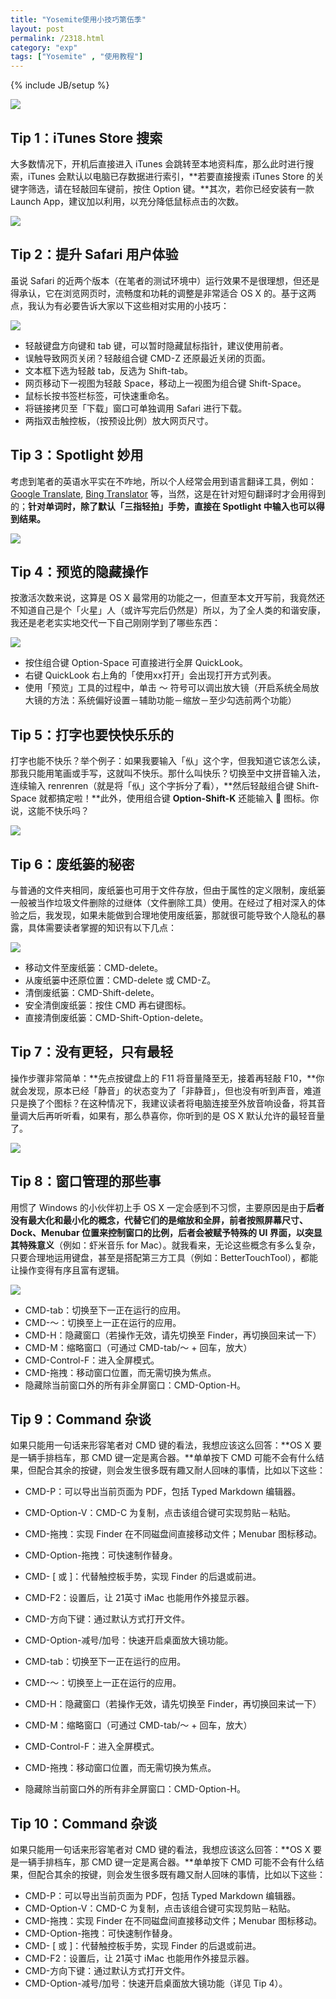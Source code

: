 ```yaml
---
title: "Yosemite使用小技巧第伍季"
layout: post
permalink: /2318.html
category: "exp"
tags: ["Yosemite" , "使用教程"]
---
```

{% include JB/setup %}

![](/wp-content/uploads/sinapicv2-backup/2318-ww4-large-005V4vEUjw1enubr5cknfj30iw0dfacc.jpg)


## Tip 1：iTunes Store 搜索

大多数情况下，开机后直接进入 iTunes 会跳转至本地资料库，那么此时进行搜索，iTunes 会默认以电脑已存数据进行索引，**若要直接搜索 iTunes Store 的关键字筛选，请在轻敲回车键前，按住 Option 键。**其次，若你已经安装有一款 Launch App，建议加以利用，以充分降低鼠标点击的次数。

![](/wp-content/uploads/sinapicv2-backup/2318-ww3-large-005V4vEUjw1enubsrvp0nj30kt0arjso.jpg)

## Tip 2：提升 Safari 用户体验

虽说 Safari 的近两个版本（在笔者的测试环境中）运行效果不是很理想，但还是得承认，它在浏览网页时，流畅度和功耗的调整是非常适合 OS X 的。基于这两点，我认为有必要告诉大家以下这些相对实用的小技巧：

![](/wp-content/uploads/sinapicv2-backup/2318-ww3-large-005V4vEUjw1enubtwfkh5j30e909cmxt.jpg)

  * 轻敲键盘方向键和 tab 键，可以暂时隐藏鼠标指针，建议使用前者。
  * 误触导致网页关闭？轻敲组合键 CMD-Z 还原最近关闭的页面。
  * 文本框下选为轻敲 tab，反选为 Shift-tab。
  * 网页移动下一视图为轻敲 Space，移动上一视图为组合键 Shift-Space。
  * 鼠标长按书签栏标签，可快速重命名。
  * 将链接拷贝至「下载」窗口可单独调用 Safari 进行下载。
  * 两指双击触控板，（按预设比例）放大网页尺寸。

## Tip 3：Spotlight 妙用

考虑到笔者的英语水平实在不咋地，所以个人经常会用到语言翻译工具，例如：[Google Translate](ttp://translate.google.com/), [Bing Translator](http://www.bing.com/translator/) 等，当然，这是在针对短句翻译时才会用得到的；**针对单词时，除了默认「三指轻拍」手势，直接在 Spotlight 中输入也可以得到结果。**

![](/wp-content/uploads/sinapicv2-backup/2318-ww2-large-005V4vEUjw1enubw1cw4mj30j60c7ta5.jpg)

## Tip 4：预览的隐藏操作

按激活次数来说，这算是 OS X 最常用的功能之一，但直至本文开写前，我竟然还不知道自己是个「火星」人（或许写完后仍然是）所以，为了全人类的和谐安康，我还是老老实实地交代一下自己刚刚学到了哪些东西：

![](/wp-content/uploads/sinapicv2-backup/2318-ww4-large-005V4vEUjw1enubygvg42j30hy0a0tbd.jpg)

  * 按住组合键 Option-Space 可直接进行全屏 QuickLook。
  * 右键 QuickLook 右上角的「使用xx打开」会出现打开方式列表。
  * 使用「预览」工具的过程中，单击 ～ 符号可以调出放大镜（开启系统全局放大镜的方法：系统偏好设置－辅助功能－缩放－至少勾选前两个功能）

## Tip 5：打字也要快快乐乐的

打字也能不快乐？举个例子：如果我要输入「㐺」这个字，但我知道它该怎么读，那我只能用笔画或手写，这就叫不快乐。那什么叫快乐？切换至中文拼音输入法，连续输入 renrenren（就是将「㐺」这个字拆分了看），**然后轻敲组合键 Shift-Space 就都搞定啦！**此外，使用组合键 **Option-Shift-K** 还能输入  图标。你说，这能不快乐吗？

![](/wp-content/uploads/sinapicv2-backup/2318-ww2-large-005V4vEUjw1enubzmg0xij30gq071glt.jpg)

## Tip 6：废纸篓的秘密

与普通的文件夹相同，废纸篓也可用于文件存放，但由于属性的定义限制，废纸篓一般被当作垃圾文件删除的过继体（文件删除工具）使用。在经过了相对深入的体验之后，我发现，如果未能做到合理地使用废纸篓，那就很可能导致个人隐私的暴露，具体需要读者掌握的知识有以下几点：

![](/wp-content/uploads/sinapicv2-backup/2318-ww2-large-005V4vEUjw1enuc09ovg5j30e606e3zy.jpg
)
  * 移动文件至废纸篓：CMD-delete。
  * 从废纸篓中还原位置：CMD-delete 或 CMD-Z。
  * 清倒废纸篓：CMD-Shift-delete。
  * 安全清倒废纸篓：按住 CMD 再右键图标。
  * 直接清倒废纸篓：CMD-Shift-Option-delete。

## Tip 7：没有更轻，只有最轻

操作步骤非常简单：**先点按键盘上的 F11 将音量降至无，接着再轻敲 F10，**你就会发现，原本已经「静音」的状态变为了「非静音」，但也没有听到声音，难道只是换了个图标？在这种情况下，我建议读者将电脑连接至外放音响设备，将其音量调大后再听听看，如果有，那么恭喜你，你听到的是 OS X 默认允许的最轻音量了。

![](/wp-content/uploads/sinapicv2-backup/2318-ww4-large-005V4vEUjw1enuc0nui1rj30a406xgmp.jpg)

## Tip 8：窗口管理的那些事

用惯了 Windows 的小伙伴初上手 OS X 一定会感到不习惯，主要原因是由于**后者没有最大化和最小化的概念，代替它们的是缩放和全屏，前者按照屏幕尺寸、Dock、Menubar 位置来控制窗口的比例，后者会被赋予特殊的 UI 界面，以突显其特殊意义**（例如：虾米音乐 for Mac）。就我看来，无论这些概念有多么复杂，只要合理地运用键盘，甚至是搭配第三方工具（例如：BetterTouchTool），都能让操作变得有序且富有逻辑。

![](/wp-content/uploads/sinapicv2-backup/2318-ww2-large-005V4vEUjw1enuc0xlrxej30e40660ti.jpg)

  * CMD-tab：切换至下一正在运行的应用。
  * CMD-～：切换至上一正在运行的应用。
  * CMD-H：隐藏窗口（若操作无效，请先切换至 Finder，再切换回来试一下）
  * CMD-M：缩略窗口（可通过 CMD-tab/～ + 回车，放大）
  * CMD-Control-F：进入全屏模式。
  * CMD-拖拽：移动窗口位置，而无需切换为焦点。
  * 隐藏除当前窗口外的所有非全屏窗口：CMD-Option-H。

## Tip 9：Command 杂谈

如果只能用一句话来形容笔者对 CMD 键的看法，我想应该这么回答：**OS X 要是一辆手排档车，那 CMD 键一定是离合器。**单单按下 CMD 可能不会有什么结果，但配合其余的按键，则会发生很多既有趣又耐人回味的事情，比如以下这些：

  * CMD-P：可以导出当前页面为 PDF，包括 Typed Markdown 编辑器。
  * CMD-Option-V：CMD-C 为复制，点击该组合键可实现剪贴－粘贴。
  * CMD-拖拽：实现 Finder 在不同磁盘间直接移动文件；Menubar 图标移动。
  * CMD-Option-拖拽：可快速制作替身。
  * CMD- [ 或 ]：代替触控板手势，实现 Finder 的后退或前进。
  * CMD-F2：设置后，让 21英寸 iMac 也能用作外接显示器。
  * CMD-方向下键：通过默认方式打开文件。
  * CMD-Option-减号/加号：快速开启桌面放大镜功能。

  * CMD-tab：切换至下一正在运行的应用。
  * CMD-～：切换至上一正在运行的应用。
  * CMD-H：隐藏窗口（若操作无效，请先切换至 Finder，再切换回来试一下）
  * CMD-M：缩略窗口（可通过 CMD-tab/～ + 回车，放大）
  * CMD-Control-F：进入全屏模式。
  * CMD-拖拽：移动窗口位置，而无需切换为焦点。
  * 隐藏除当前窗口外的所有非全屏窗口：CMD-Option-H。

## Tip 10：Command 杂谈

如果只能用一句话来形容笔者对 CMD 键的看法，我想应该这么回答：**OS X 要是一辆手排档车，那 CMD 键一定是离合器。**单单按下 CMD 可能不会有什么结果，但配合其余的按键，则会发生很多既有趣又耐人回味的事情，比如以下这些：

  * CMD-P：可以导出当前页面为 PDF，包括 Typed Markdown 编辑器。
  * CMD-Option-V：CMD-C 为复制，点击该组合键可实现剪贴－粘贴。
  * CMD-拖拽：实现 Finder 在不同磁盘间直接移动文件；Menubar 图标移动。
  * CMD-Option-拖拽：可快速制作替身。
  * CMD- [ 或 ]：代替触控板手势，实现 Finder 的后退或前进。
  * CMD-F2：设置后，让 21英寸 iMac 也能用作外接显示器。
  * CMD-方向下键：通过默认方式打开文件。
  * CMD-Option-减号/加号：快速开启桌面放大镜功能（详见 Tip 4）。